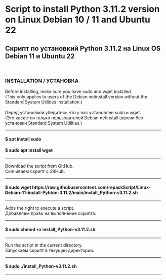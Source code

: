 # Script to install Python 3.11.2 version on Linux Debian 10 / 11 and Ubuntu 22
<h2>Скрипт по установкий Python 3.11.2 на Linux OS Debian 11 и Ubuntu 22</h2><br>


<p><b><h3>INSTALLATION / УСТАНОВКА</h3></b></p>
Before installing, make sure you have sudo and wget installed.<br>
(This only applies to users of the Debian netinstall version without the Standard System Utilities installation.) <br><br>
Перед установкой убедитесь что у вас установлен  sudo и wget.<br>
(Это касается только пользователей Debian netinstall версии без установки Standard System Utilities.)
<hr>
<h4>$ apt install sudo</h4>
<h4>$ sudo apt install wget</h4>
<hr>

Download the script from GitHub.<br>
Скачиваем скрипт с GitHub.
<hr>
<h4>$ sudo wget https://raw.githubusercontent.com/repackScript/Linux-Debian-11-install-Pyhton-3.11.2/main/install_Python-v3.11.2.sh</h4>
<hr>

Adds the right to execute a script.<br>
Добавляем право на выполнение скрипта.
<hr>
<h4>$ sudo chmod +x install_Python-v3.11.2.sh</h4>
<hr>

Run the script in the current directory.<br>
Запускаем скрипт в текущей директории.
<hr>
<h4>$ sudo ./install_Python-v3.11.2.sh</h4>
<hr>

